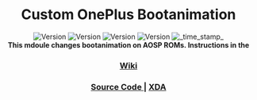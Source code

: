 <h1 align="center">Custom OnePlus Bootanimation</h1>

<div align="center">
  <!-- Blue OOS 12 Version -->
    <img src="https://img.shields.io/badge/Version-v1.8-blue.svg?longCache=true&style=popout-square"
      alt="Version" />
  <!-- Stock OOS 12 Version -->
    <img src="https://img.shields.io/badge/Version-v3-red.svg?longCache=true&style=popout-square"
      alt="Version" />
  <!-- Blue OOS 11 Version -->
    <img src="https://img.shields.io/badge/Version-v1.5-blue.svg?longCache=true&style=popout-square"
      alt="Version" />
  <!-- Stock OOS 11 Version -->
    <img src="https://img.shields.io/badge/Version-v2-red.svg?longCache=true&style=popout-square"
      alt="Version" />
  <!-- Last Updated -->
    <img src="https://img.shields.io/badge/Updated-26th, January, 2024-green.svg?longCache=true&style=flat-square"
      alt="_time_stamp_" /></div>

<div align="center">
  <strong>This mdoule changes bootanimation on AOSP ROMs. Instructions in the 
    <h3><a href="https://github.com/ExtNinja2099/OPCustomBoot/wiki">Wiki</a></h3>
</div>

<div align="center">
  <h3>
    <a href="https://github.com/Zackptg5/MMT-Extended">
      Source Code
    </a>
    <span> | </span>
    <a href="https://xdaforums.com/t/mod-boot-animation-blue-oneplus-boot-animation-for-oneplus-8-pro.4353005">
      XDA
    </a>
  </h3>
</div>
